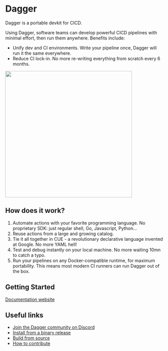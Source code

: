 # Dagger

Dagger is a portable devkit for CICD.

Using Dagger, software teams can develop powerful CICD pipelines with minimal effort, then run them anywhere. Benefits include:

* Unify dev and CI environments. Write your pipeline once, Dagger will run it the same everywhere.
* Reduce CI lock-in. No more re-writing everything from scratch every 6 months.

<img src="https://user-images.githubusercontent.com/216487/122216381-328a3500-ce61-11eb-907f-d2b6f66b3b10.png" width="400" />

## How does it work?

1. Automate actions with your favorite programming language. No proprietary SDK: just regular shell, Go, Javascript, Python...
2. Reuse actions from a large and growing catalog.
3. Tie it all together in CUE - a revolutionary declarative language invented at Google. No more YAML hell!
4. Test and debug instantly on your local machine. No more waiting 10mn to catch a typo.
5. Run your pipelines on any Docker-compatible runtime, for maximum portability. This means most modern CI runners can run Dagger out of the box.

## Getting Started

[Documentation website](https://docs.dagger.io/)

## Useful links

- [Join the Dagger community on Discord](https://discord.gg/ufnyBtc8uY)
- [Install from a binary release](https://docs.dagger.io/1001/install/)
- [Build from source](https://docs.dagger.io/1001/install/#option-4-install-from-source)
- [How to contribute](CONTRIBUTING.md)
